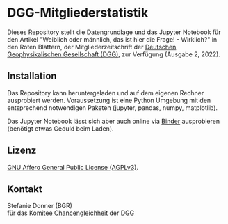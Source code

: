 # DGG-Mitgliederstatistik

Dieses Repository stellt die Datengrundlage und das Jupyter Notebook 
für den Artikel "Weiblich oder männlich, das ist hier die Frage! - Wirklich?" in den Roten Blättern, 
der Mitgliederzeitschrift der [Deutschen Geophysikalischen Gesellschaft (DGG)](https://dgg-online.de), zur Verfügung (Ausgabe 2, 2022).    

## Installation

Das Repository kann heruntergeladen und auf dem eigenen Rechner ausprobiert werden. 
Voraussetzung ist eine Python Umgebung mit den entsprechend notwendigen Paketen (jupyter, pandas, numpy, matplotlib).

Das Jupyter Notebook lässt sich aber auch online via 
[Binder](https://mybinder.org/v2/gh/stefdonner/DGG-Mitgliederstatistik/4817e85c046bdc308fba14ad56db57ffe2fa55c9?urlpath=lab%2Ftree%2Fm-w_MitgliederStatistik_DGG_deutsch.ipynb)
ausprobieren (benötigt etwas Geduld beim Laden).

## Lizenz

[GNU Affero General Public License (AGPLv3)](LICENCE).

## Kontakt

Stefanie Donner (BGR)     
für das [Komitee Chancengleichheit](https://dgg-online.de/die-dgg/struktur/chancengleichheit/) der [DGG](https://dgg-online.de/dgg-home/)
